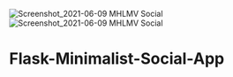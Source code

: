 ![Screenshot_2021-06-09 MHLMV Social](https://user-images.githubusercontent.com/48227143/121258725-27566880-c8a7-11eb-8499-4eba08b2b738.png)
![Screenshot_2021-06-09 MHLMV Social](https://user-images.githubusercontent.com/48227143/121258796-3d642900-c8a7-11eb-964e-c89ffbcd8420.png)
# Flask-Minimalist-Social-App
